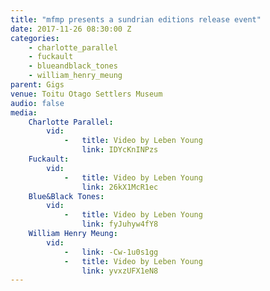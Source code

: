 ```yaml
---
title: "mfmp presents a sundrian editions release event"
date: 2017-11-26 08:30:00 Z
categories:
    - charlotte_parallel
    - fuckault
    - blueandblack_tones
    - william_henry_meung
parent: Gigs
venue: Toitu Otago Settlers Museum
audio: false
media:
    Charlotte Parallel:
        vid:
            -   title: Video by Leben Young
                link: IDYcKnINPzs
    Fuckault:
        vid:
            -   title: Video by Leben Young
                link: 26kX1McR1ec
    Blue&Black Tones:
        vid:
            -   title: Video by Leben Young
                link: fyJuhyw4fY8
    William Henry Meung:
        vid:
            -   link: -Cw-1u0s1gg
            -   title: Video by Leben Young
                link: yvxzUFX1eN8
---
```

